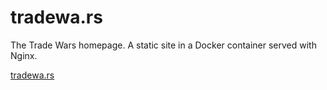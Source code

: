 # tradewa.rs

The Trade Wars homepage. A static site in a Docker container served with Nginx.

[tradewa.rs](https://tradewa.rs)
